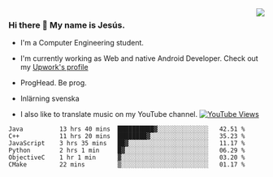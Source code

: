 <img align='right' src="https://github-readme-stats.vercel.app/api/top-langs/?username=JesusJimenezG&layout=compact&theme=dracula">

### Hi there 👋 My name is Jesús.
- I'm a Computer Engineering student.
- I'm currently working as Web and native Android Developer. Check out my [Upwork's profile](https://www.upwork.com/freelancers/~0136891f6e1d316648)

- ProgHead. Be prog.
- Inlärning svenska
- I also like to translate music on my YouTube channel. [![YouTube Views](https://img.shields.io/youtube/channel/views/UCWnlcC4_sV9Imcy9ysQpxHA?style=social)](https://www.youtube.com/channel/UCWnlcC4_sV9Imcy9ysQpxHA)

<!--START_SECTION:waka-->

```text
Java          13 hrs 40 mins  ██████████▓░░░░░░░░░░░░░░   42.51 %
C++           11 hrs 20 mins  ████████▓░░░░░░░░░░░░░░░░   35.23 %
JavaScript    3 hrs 35 mins   ██▓░░░░░░░░░░░░░░░░░░░░░░   11.17 %
Python        2 hrs 1 min     █▓░░░░░░░░░░░░░░░░░░░░░░░   06.29 %
ObjectiveC    1 hr 1 min      ▓░░░░░░░░░░░░░░░░░░░░░░░░   03.20 %
CMake         22 mins         ▒░░░░░░░░░░░░░░░░░░░░░░░░   01.17 %
```

<!--END_SECTION:waka-->

<!--
**JesusJimenezG/JesusJimenezG** is a ✨ _special_ ✨ repository because its `README.md` (this file) appears on your GitHub profile.

Here are some ideas to get you started:

- 🔭 I’m currently working on ...
- 🌱 I’m currently learning ...
- 👯 I’m looking to collaborate on ...
- 🤔 I’m looking for help with ...
- 💬 Ask me about ...
- 📫 How to reach me: ...
- 😄 Pronouns: ...
- ⚡ Fun fact: ...
-->
